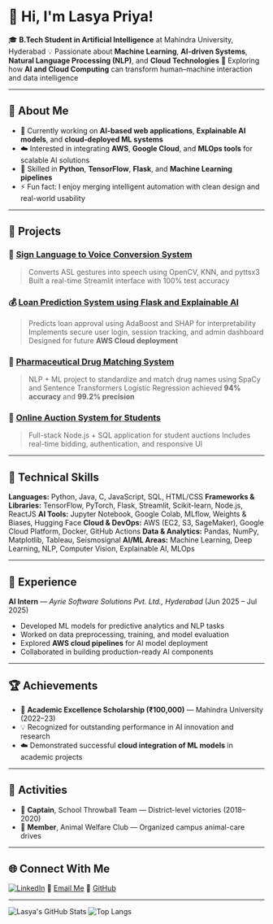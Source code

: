 # 👋 Hi, I'm Lasya Priya!

🎓 **B.Tech Student in Artificial Intelligence** at Mahindra University, Hyderabad
💡 Passionate about **Machine Learning**, **AI-driven Systems**, **Natural Language Processing (NLP)**, and **Cloud Technologies**
🚀 Exploring how **AI and Cloud Computing** can transform human–machine interaction and data intelligence

---

## 🧠 About Me

* 🌱 Currently working on **AI-based web applications**, **Explainable AI models**, and **cloud-deployed ML systems**
* ☁️ Interested in integrating **AWS**, **Google Cloud**, and **MLOps tools** for scalable AI solutions
* 💬 Skilled in **Python**, **TensorFlow**, **Flask**, and **Machine Learning pipelines**
* ⚡ Fun fact: I enjoy merging intelligent automation with clean design and real-world usability

---

## 🔬 Projects

### 🤟 [Sign Language to Voice Conversion System](https://github.com/priyaaa59/sign-language-voice-conversion)

> Converts ASL gestures into speech using OpenCV, KNN, and pyttsx3
> Built a real-time Streamlit interface with 100% test accuracy

### 💰 [Loan Prediction System using Flask and Explainable AI](https://github.com/priyaaa59/loan-prediction-system)

> Predicts loan approval using AdaBoost and SHAP for interpretability
> Implements secure user login, session tracking, and admin dashboard
> Designed for future **AWS Cloud deployment**

### 💊 [Pharmaceutical Drug Matching System](https://github.com/priyaaa59/team_07_pharmacutical-drug-matching)

> NLP + ML project to standardize and match drug names using SpaCy and Sentence Transformers
> Logistic Regression achieved **94% accuracy** and **99.2% precision**

### 🧾 [Online Auction System for Students](https://github.com/priyaaa59/online-auction-system)

> Full-stack Node.js + SQL application for student auctions
> Includes real-time bidding, authentication, and responsive UI

---

## 🧩 Technical Skills

**Languages:** Python, Java, C, JavaScript, SQL, HTML/CSS
**Frameworks & Libraries:** TensorFlow, PyTorch, Flask, Streamlit, Scikit-learn, Node.js, ReactJS
**AI Tools:** Jupyter Notebook, Google Colab, MLflow, Weights & Biases, Hugging Face
**Cloud & DevOps:** AWS (EC2, S3, SageMaker), Google Cloud Platform, Docker, GitHub Actions
**Data & Analytics:** Pandas, NumPy, Matplotlib, Tableau, Seismosignal
**AI/ML Areas:** Machine Learning, Deep Learning, NLP, Computer Vision, Explainable AI, MLOps

---

## 💼 Experience

**AI Intern** — *Ayrie Software Solutions Pvt. Ltd., Hyderabad* (Jun 2025 – Jul 2025)

* Developed ML models for predictive analytics and NLP tasks
* Worked on data preprocessing, training, and model evaluation
* Explored **AWS cloud pipelines** for AI model deployment
* Collaborated in building production-ready AI components

---

## 🏆 Achievements

* 🥇 **Academic Excellence Scholarship (₹100,000)** — Mahindra University (2022–23)
* 💡 Recognized for outstanding performance in AI innovation and research
* ☁️ Demonstrated successful **cloud integration of ML models** in academic projects

---

## 💖 Activities

* 🏐 **Captain**, School Throwball Team — District-level victories (2018–2020)
* 🐾 **Member**, Animal Welfare Club — Organized campus animal-care drives

---

## 🌐 Connect With Me

[![LinkedIn](https://img.shields.io/badge/LinkedIn-Lasya%20Priya-blue?logo=linkedin\&style=flat)](https://linkedin.com/in/lasyapriyavundravalli)
📧 [Email Me](mailto:Se22uari186@mahindrauniversity.edu.in)
🐙 [GitHub](https://github.com/priyaaa59)

---

![Lasya's GitHub Stats](https://github-readme-stats.vercel.app/api?username=priyaaa59\&show_icons=true\&theme=tokyonight)
![Top Langs](https://github-readme-stats.vercel.app/api/top-langs/?username=priyaaa59\&layout=compact\&theme=tokyonight)
